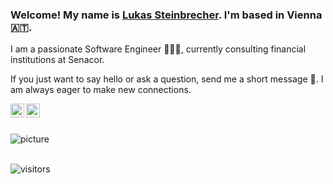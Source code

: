 ###  Welcome! My name is [Lukas Steinbrecher](https://lukstei.com). I'm based in Vienna 🇦🇹.

I am a passionate Software Engineer 👨🏼‍💻, currently consulting financial institutions at Senacor.

If you just want to say hello or ask a question, send me a short message 💌. I am always eager to make new connections.

<a href="https://at.linkedin.com/in/lukstei">
  <img align="left" alt="Lukas's Linkedin" width="22px" src="https://cdn.jsdelivr.net/npm/simple-icons@v3/icons/linkedin.svg" />
</a>
<a href="https://www.xing.com/profile/Lukas_Steinbrecher">
  <img align="left" alt="Lukas's Xing" width="22px" src="https://cdn.jsdelivr.net/npm/simple-icons@v3/icons/xing.svg" />
</a>

<br />
<br />


![picture](https://avatars0.githubusercontent.com/u/292363?s=400&u=8ae45fcbcb54f7fa1863dd9e7731a3fe64c07e29&v=4)
<br />
<br />

![visitors](https://visitor-badge.laobi.icu/badge?page_id=lukstei-github)
